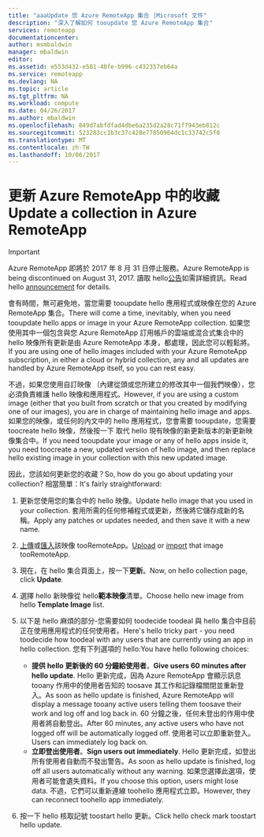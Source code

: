 ```yaml
---
title: "aaaUpdate 您 Azure RemoteApp 集合 |Microsoft 文件"
description: "深入了解如何 tooupdate 您 Azure RemoteApp 集合"
services: remoteapp
documentationcenter: 
author: msmbaldwin
manager: mbaldwin
editor: 
ms.assetid: e553d432-e581-48fe-b996-c432357eb64a
ms.service: remoteapp
ms.devlang: NA
ms.topic: article
ms.tgt_pltfrm: NA
ms.workload: compute
ms.date: 04/26/2017
ms.author: mbaldwin
ms.openlocfilehash: 849d7abfdfad4dbe6a235d2a28c71f7943eb812c
ms.sourcegitcommit: 523283cc1b3c37c428e77850964dc1c33742c5f0
ms.translationtype: MT
ms.contentlocale: zh-TW
ms.lasthandoff: 10/06/2017
---
```

# <a name="update-a-collection-in-azure-remoteapp"></a><span data-ttu-id="f8b5d-103">更新 Azure RemoteApp 中的收藏</span><span class="sxs-lookup"><span data-stu-id="f8b5d-103">Update a collection in Azure RemoteApp</span></span>
> [!IMPORTANT]
> <span data-ttu-id="f8b5d-104">Azure RemoteApp 即將於 2017 年 8 月 31 日停止服務。</span><span class="sxs-lookup"><span data-stu-id="f8b5d-104">Azure RemoteApp is being discontinued on August 31, 2017.</span></span> <span data-ttu-id="f8b5d-105">讀取 hello[公告](https://go.microsoft.com/fwlink/?linkid=821148)如需詳細資訊。</span><span class="sxs-lookup"><span data-stu-id="f8b5d-105">Read hello [announcement](https://go.microsoft.com/fwlink/?linkid=821148) for details.</span></span>
> 
> 

<span data-ttu-id="f8b5d-106">會有時間，無可避免地，當您需要 tooupdate hello 應用程式或映像在您的 Azure RemoteApp 集合。</span><span class="sxs-lookup"><span data-stu-id="f8b5d-106">There will come a time, inevitably, when you need tooupdate hello apps or image in your Azure RemoteApp collection.</span></span> <span data-ttu-id="f8b5d-107">如果您使用其中一個包含與您 Azure RemoteApp 訂用帳戶的雲端或混合式集合中的 hello 映像所有更新是由 Azure RemoteApp 本身，都處理，因此您可以輕鬆將。</span><span class="sxs-lookup"><span data-stu-id="f8b5d-107">If you are using one of hello images included with your Azure RemoteApp subscription, in either a cloud or hybrid collection, any and all updates are handled by Azure RemoteApp itself, so you can rest easy.</span></span>

<span data-ttu-id="f8b5d-108">不過，如果您使用自訂映像 （內建從頭或您所建立的修改其中一個我們映像），您必須負責維護 hello 映像和應用程式。</span><span class="sxs-lookup"><span data-stu-id="f8b5d-108">However, if you are using a custom image (either that you built from scratch or that you created by modifying one of our images), you are in charge of maintaining hello image and apps.</span></span> <span data-ttu-id="f8b5d-109">如果您的映像，或任何的內文中的 hello 應用程式，您會需要 tooupdate，您需要 toocreate hello 映像，然後按一下 取代 hello 現有映像的新更新版本的新更新映像集合中。</span><span class="sxs-lookup"><span data-stu-id="f8b5d-109">If you need tooupdate your image or any of hello apps inside it, you need toocreate a new, updated version of hello image, and then replace hello existing image in your collection with this new updated image.</span></span>

<span data-ttu-id="f8b5d-110">因此，您該如何更新您的收藏？</span><span class="sxs-lookup"><span data-stu-id="f8b5d-110">So, how do you go about updating your collection?</span></span> <span data-ttu-id="f8b5d-111">相當簡單：</span><span class="sxs-lookup"><span data-stu-id="f8b5d-111">It's fairly straightforward:</span></span>

1. <span data-ttu-id="f8b5d-112">更新您使用您的集合中的 hello 映像。</span><span class="sxs-lookup"><span data-stu-id="f8b5d-112">Update hello image that you used in your collection.</span></span> <span data-ttu-id="f8b5d-113">套用所需的任何修補程式或更新，然後將它儲存成新的名稱。</span><span class="sxs-lookup"><span data-stu-id="f8b5d-113">Apply any patches or updates needed, and then save it with a new name.</span></span>
2. <span data-ttu-id="f8b5d-114">[上傳](remoteapp-uploadimage.md)或[匯入](remoteapp-image-on-azurevm.md)該映像 tooRemoteApp。</span><span class="sxs-lookup"><span data-stu-id="f8b5d-114">[Upload](remoteapp-uploadimage.md) or [import](remoteapp-image-on-azurevm.md) that image tooRemoteApp.</span></span>
3. <span data-ttu-id="f8b5d-115">現在，在 hello 集合頁面上，按一下**更新**。</span><span class="sxs-lookup"><span data-stu-id="f8b5d-115">Now, on hello collection page, click **Update**.</span></span>
4. <span data-ttu-id="f8b5d-116">選擇 hello 新映像從 hello**範本映像**清單。</span><span class="sxs-lookup"><span data-stu-id="f8b5d-116">Choose hello new image from hello **Template Image** list.</span></span>
5. <span data-ttu-id="f8b5d-117">以下是 hello 麻煩的部分-您需要如何 toodecide toodeal 與 hello 集合中目前正在使用應用程式的任何使用者。</span><span class="sxs-lookup"><span data-stu-id="f8b5d-117">Here's hello tricky part - you need toodecide how toodeal with any users that are currently using an app in hello collection.</span></span> <span data-ttu-id="f8b5d-118">您有下列選項的 hello:</span><span class="sxs-lookup"><span data-stu-id="f8b5d-118">You have hello following choices:</span></span>
   
   * <span data-ttu-id="f8b5d-119">**提供 hello 更新後的 60 分鐘給使用者**。</span><span class="sxs-lookup"><span data-stu-id="f8b5d-119">**Give users 60 minutes after hello update**.</span></span> <span data-ttu-id="f8b5d-120">Hello 更新完成，因為 Azure RemoteApp 會顯示訊息 tooany 作用中的使用者告知的 toosave 其工作和記錄檔關閉並重新登入。</span><span class="sxs-lookup"><span data-stu-id="f8b5d-120">As soon as hello update is finished, Azure RemoteApp will display a message tooany active users telling them toosave their work and log off and log back in.</span></span> <span data-ttu-id="f8b5d-121">60 分鐘之後，任何未登出的作用中使用者將自動登出。</span><span class="sxs-lookup"><span data-stu-id="f8b5d-121">After 60 minutes, any active users who have not logged off will be automatically logged off.</span></span> <span data-ttu-id="f8b5d-122">使用者可以立即重新登入。</span><span class="sxs-lookup"><span data-stu-id="f8b5d-122">Users can immediately log back on.</span></span>
   * <span data-ttu-id="f8b5d-123">**立即登出使用者**。</span><span class="sxs-lookup"><span data-stu-id="f8b5d-123">**Sign users out immediately**.</span></span> <span data-ttu-id="f8b5d-124">Hello 更新完成，如登出所有使用者自動而不發出警告。</span><span class="sxs-lookup"><span data-stu-id="f8b5d-124">As soon as hello update is finished, log off all users automatically without any warning.</span></span> <span data-ttu-id="f8b5d-125">如果您選擇此選項，使用者可能會遺失資料。</span><span class="sxs-lookup"><span data-stu-id="f8b5d-125">If you choose this option, users might lose data.</span></span> <span data-ttu-id="f8b5d-126">不過，它們可以重新連線 toohello 應用程式立即。</span><span class="sxs-lookup"><span data-stu-id="f8b5d-126">However, they can reconnect toohello app immediately.</span></span>
6. <span data-ttu-id="f8b5d-127">按一下 hello 核取記號 toostart hello 更新。</span><span class="sxs-lookup"><span data-stu-id="f8b5d-127">Click hello check mark toostart hello update.</span></span>

